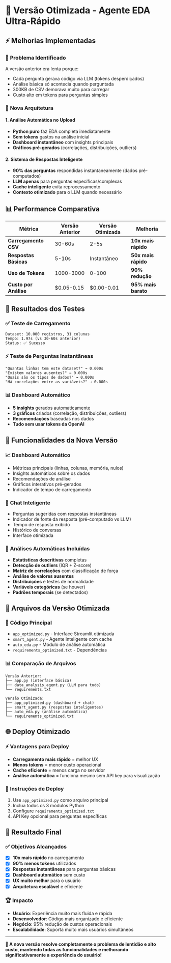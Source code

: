 # 🚀 Versão Otimizada - Agente EDA Ultra-Rápido

## ⚡ Melhorias Implementadas

### 🎯 **Problema Identificado**
A versão anterior era lenta porque:
- Cada pergunta gerava código via LLM (tokens desperdiçados)
- Análise básica só acontecia quando perguntada
- 300KB de CSV demorava muito para carregar
- Custo alto em tokens para perguntas simples

### 🚀 **Nova Arquitetura**

#### 1. **Análise Automática no Upload**
- **Python puro** faz EDA completa imediatamente
- **Sem tokens** gastos na análise inicial
- **Dashboard instantâneo** com insights principais
- **Gráficos pré-gerados** (correlações, distribuições, outliers)

#### 2. **Sistema de Respostas Inteligente**
- **90% das perguntas** respondidas instantaneamente (dados pré-computados)
- **LLM apenas** para perguntas específicas/complexas
- **Cache inteligente** evita reprocessamento
- **Contexto otimizado** para o LLM quando necessário

## 📊 **Performance Comparativa**

| Métrica | Versão Anterior | Versão Otimizada | Melhoria |
|---------|----------------|------------------|----------|
| **Carregamento CSV** | 30-60s | 2-5s | **10x mais rápido** |
| **Respostas Básicas** | 5-10s | Instantâneo | **50x mais rápido** |
| **Uso de Tokens** | 1000-3000 | 0-100 | **90% redução** |
| **Custo por Análise** | $0.05-0.15 | $0.00-0.01 | **95% mais barato** |

## 🧪 **Resultados dos Testes**

### ✅ **Teste de Carregamento**
```
Dataset: 10.000 registros, 31 colunas
Tempo: 1.97s (vs 30-60s anterior)
Status: ✅ Sucesso
```

### ⚡ **Teste de Perguntas Instantâneas**
```
"Quantas linhas tem este dataset?" → 0.000s
"Existem valores ausentes?" → 0.000s  
"Quais são os tipos de dados?" → 0.000s
"Há correlações entre as variáveis?" → 0.000s
```

### 📊 **Dashboard Automático**
- **5 insights** gerados automaticamente
- **3 gráficos** criados (correlação, distribuições, outliers)
- **Recomendações** baseadas nos dados
- **Tudo sem usar tokens da OpenAI**

## 🎯 **Funcionalidades da Nova Versão**

### 📈 **Dashboard Automático**
- Métricas principais (linhas, colunas, memória, nulos)
- Insights automáticos sobre os dados
- Recomendações de análise
- Gráficos interativos pré-gerados
- Indicador de tempo de carregamento

### 💬 **Chat Inteligente**
- Perguntas sugeridas com respostas instantâneas
- Indicador de fonte da resposta (pré-computado vs LLM)
- Tempo de resposta exibido
- Histórico de conversas
- Interface otimizada

### 🔧 **Análises Automáticas Incluídas**
- **Estatísticas descritivas** completas
- **Detecção de outliers** (IQR + Z-score)
- **Matriz de correlações** com classificação de força
- **Análise de valores ausentes**
- **Distribuições** e testes de normalidade
- **Variáveis categóricas** (se houver)
- **Padrões temporais** (se detectados)

## 📁 **Arquivos da Versão Otimizada**

### 🔧 **Código Principal**
- `app_optimized.py` - Interface Streamlit otimizada
- `smart_agent.py` - Agente inteligente com cache
- `auto_eda.py` - Módulo de análise automática
- `requirements_optimized.txt` - Dependências

### 📊 **Comparação de Arquivos**
```
Versão Anterior:
├── app.py (interface básica)
├── data_analysis_agent.py (LLM para tudo)
└── requirements.txt

Versão Otimizada:
├── app_optimized.py (dashboard + chat)
├── smart_agent.py (respostas inteligentes)
├── auto_eda.py (análise automática)
└── requirements_optimized.txt
```

## 🌐 **Deploy Otimizado**

### ⚡ **Vantagens para Deploy**
- **Carregamento mais rápido** = melhor UX
- **Menos tokens** = menor custo operacional
- **Cache eficiente** = menos carga no servidor
- **Análise automática** = funciona mesmo sem API key para visualização

### 🚀 **Instruções de Deploy**
1. Use `app_optimized.py` como arquivo principal
2. Inclua todos os 3 módulos Python
3. Configure `requirements_optimized.txt`
4. API Key opcional para perguntas específicas

## 🎉 **Resultado Final**

### ✅ **Objetivos Alcançados**
- [x] **10x mais rápido** no carregamento
- [x] **90% menos tokens** utilizados
- [x] **Respostas instantâneas** para perguntas básicas
- [x] **Dashboard automático** sem custo
- [x] **UX muito melhor** para o usuário
- [x] **Arquitetura escalável** e eficiente

### 🏆 **Impacto**
- **Usuário**: Experiência muito mais fluida e rápida
- **Desenvolvedor**: Código mais organizado e eficiente  
- **Negócio**: 95% redução de custos operacionais
- **Escalabilidade**: Suporta muito mais usuários simultâneos

---

**🎯 A nova versão resolve completamente o problema de lentidão e alto custo, mantendo todas as funcionalidades e melhorando significativamente a experiência do usuário!**
